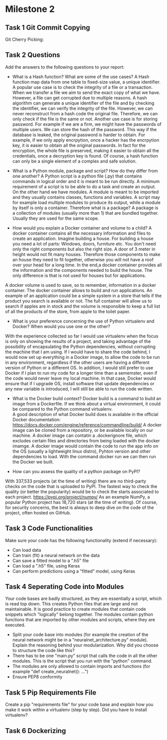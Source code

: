 # Milestone 2 

## Task 1 Git Commit Copying
Git Cherry Picking:


## Task 2 Questions
Add the answers to the following questions to your report:
- What is a Hash function? What are some of the use cases?
  A Hash function map data from one table to fixed-size value, a unique identifier. A popular use case is to check the integrity of a file or a transaction. When we transfer a file we aim to send the exact copy of what we have. However, a file can get corrupted due to multiple reasons. A hash algorithm can generate a unique identifier of the file and by checking the identifier, we can verify the integrity of the file. However, we can never reconstruct from a hash code the original file. Therefore, we can only check if the file is the same or not. Another use case is for storing password. For example if we are a firm, we might have the passwords of multiple users. We can store the hash of the password. This way if the database is leaked, the original password is harder to obtain. For example, if we only apply encrpytion, once a hacker has the encrpytion key, it is easier to obtain all the original passwords. 
  In fact for the encryption, the whole file is preserved, making it easier to obtain all the credentials, once a decryption key is found. Of course, a hash function can only be a single element of a complex and safe solution.

- What is a Python module, package and script? How do they differ from one another?
A Python script is a python file (.py) that contains commands in logical order and it is meant to be run directly. A minimum requirement of a script is to be able to do a task and create an output. On the other hand we have modules. A module is meant to be imported and they usually contains classes, functions and variables. A script may for example load multiple modules to produce its output, while a module by itself is only a container. Therefore what is a package? A package is a collection of modules (usually more than 1) that are bundled together. Usually they are used for the same scope. 

- How would you explain a Docker container and volume to a child?
A docker container contains all the necessary information and files to create an application. Imagine building a house. For building a house you need a lot of parts: Windows, doors, furniture etc. You don't need only the right components but also the right size. A door of 3 meter in height would not fit many houses. Therefore those components to make an house they need to fit together, otherwise you will not have a roof over your head for a long time. In the end,a docker container provides all the information and the components needed to build the house. The only difference is that is not used for houses but for applications. 

A docker volume is used to save, so to remember, information in a docker container. The docker container allows to build and run applications. An example of an application could be a simple system in a store that tells if the product you search is available or not. The full container will allow us to search if apples are in stock and the volume is responsible to keep a full list of all the products of the store, from apple to the toilet paper. 

- What is your preference concerning the use of Python virtualenv and Docker? When would you use one
or the other?

With the experience collected so far I would use virtualenv when the focus is only on showing the results of a project, and taking advantage of the possibility of encapsulating the Python dependencies, without corrupting the machine that I am using. 
If I would have to share the code behind, I would now set up everything in a Docker image, to allow the code to be run in any environment, regardless if the other users are having a different version of Python or a different OS.
In addition, I would still prefer to use Docker if I plan to run my code for a longer time than a sememster, even if the code would never leave my local machine. In that case, Docker would ensure that if I upgrade OS, install software that update dependencies or any new variable is introduced, I will still be able to run the code written. 

- What is the Docker build context?
Docker build is a command to build an image from a Dockerfile. If we think about a virtual environment, it could be compared to the Python command virtualenv.   
A good description of what Docker build does is available in the official Docker documentation:
https://docs.docker.com/engine/reference/commandline/build/ 
A docker image can be cloned from a repository, or be available locally on our machine. A docker image can contatin a .dockerignore file, which excludes certain files and directories from being loaded with the docker imamge. 
A docker image would contain the code to run the app info on the OS (usually a lightweight linux distro), Pyhton version and other dependencies to load.
With the command docker run we can then run the Docker we built. 

- How can you assess the quality of a python package on PyPI?

With 337,533 projects (at the time of writing) there are no third-party checks on the code that is uploaded to PyPI. The fastest way to check the quality (or better the popularity) would be to check the starts associated to each project.
https://pypi.org/project/numpy/ 
As an example NumPy, a popular Python project has 18,720 stars (at the time of writing). Of course, for security concerns, the best is always to deep dive on the code of the project, often hosted on GitHub.  

## Task 3 Code Functionalities 

Make sure your code has the following functionality (extend if necessary):
- Can load data
- Can train (fit) a neural network on the data
- Can save a fitted model to a ".h5" file
- Can load a ".h5" file, using Keras
- Can perform predictions using a "fitted" model, using Keras


## Task 4 Seperating Code into Modules
Your code bases are badly structured, as they are essentially a script, which is read top down. This creates
Python files that are large and not maintainable. It is good practice to create modules that contain code
snippets which "logically" belong together. The modules contain python functions that are imported by other
modules and scripts, where they are executed.
- Split your code base into modules (for example the creation of the neural network might be in a
"neuralnet_architecture.py" module). Explain the reasoning behind your modularization. Why did you choose
to structure the code like this?
- There has to be one "main.py" script that calls the code in all the other modules. This is the script that you
run with the "python" command.
- The modules are only allowed to contain imports and functions (for example "def create_neuralnet(): ...")
- Ensure PEP8 conformity

## Task 5 Pip Requirements File
Create a pip "requirements file" for your code base and explain how you make it work within a virtualenv
(step by step).
Did you have to install virtualenv?

## Task 6 Dockerizing